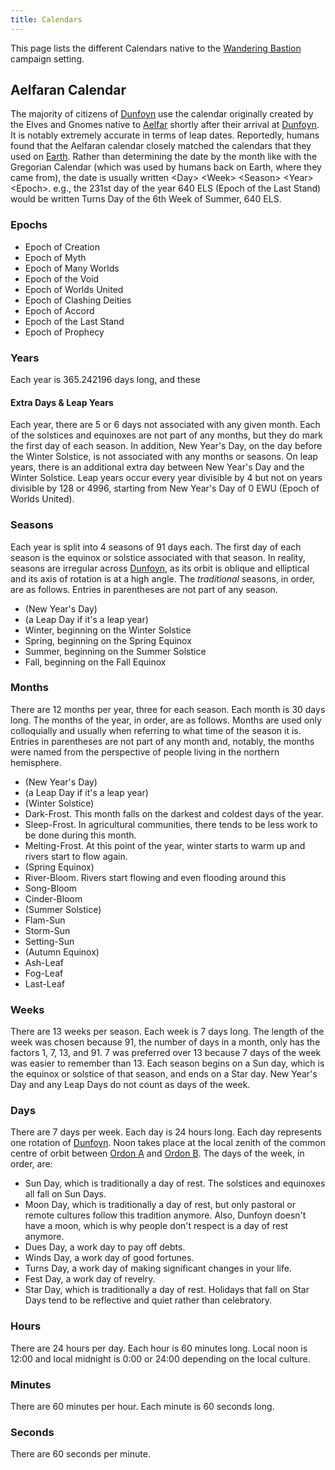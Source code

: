 ```yaml
---
title: Calendars
---
```


This page lists the different Calendars native to the [Wandering Bastion](../../index.md) campaign setting.

## Aelfaran Calendar

The majority of citizens of [Dunfoyn](../place/planet/ordon/dunfoyn.md) use the calendar originally created by the Elves and Gnomes native to [Aelfar](../place/planet/plaer/aelfar.md) shortly after their arrival at [Dunfoyn](../place/planet/ordon/dunfoyn.md). It is notably extremely accurate in terms of leap dates. Reportedly, humans found that the Aelfaran calendar closely matched the calendars that they used on [Earth](../place/plane/inner/matter/earth). Rather than determining the date by the month like with the Gregorian Calendar (which was used by humans back on Earth, where they came from), the date is usually written <Day\> <Week\> <Season\> <Year\> <Epoch\>. e.g., the 231st day of the year 640 ELS (Epoch of the Last Stand) would be written Turns Day of the 6th Week of Summer, 640 ELS. 

### Epochs


- Epoch of Creation
- Epoch of Myth
- Epoch of Many Worlds
- Epoch of the Void
- Epoch of Worlds United
- Epoch of Clashing Deities
- Epoch of Accord
- Epoch of the Last Stand
- Epoch of Prophecy

### Years

Each year is 365.242196 days long, and these

#### Extra Days & Leap Years

Each year, there are 5 or 6 days not associated with any given month. Each of the solstices and equinoxes are not part of any months, but they do mark the first day of each season. In addition, New Year's Day, on the day before the Winter Solstice, is not associated with any months or seasons. On leap years, there is an additional extra day between New Year's Day and the Winter Solstice. Leap years occur every year divisible by 4 but not on years divisible by 128 or 4996, starting from New Year's Day of 0 EWU (Epoch of Worlds United).

### Seasons

Each year is split into 4 seasons of 91 days each. The first day of each season is the equinox or solstice associated with that season. In reality, seasons are irregular across [Dunfoyn](../place/planet/ordon/dunfoyn.md), as its orbit is oblique and elliptical and its axis of rotation is at a high angle. The *traditional* seasons, in order, are as follows. Entries in parentheses are not part of any season.

- (New Year's Day)
- (a Leap Day if it's a leap year)
- Winter, beginning on the Winter Solstice
- Spring, beginning on the Spring Equinox
- Summer, beginning on the Summer Solstice
- Fall, beginning on the Fall Equinox

### Months

There are 12 months per year, three for each season. Each month is 30 days long. The months of the year, in order, are as follows. Months are used only colloquially and usually when referring to what time of the season it is. Entries in parentheses are not part of any month and, notably, the months were named from the perspective of people living in the northern hemisphere.

- (New Year's Day)
- (a Leap Day if it's a leap year)
- (Winter Solstice)
- Dark-Frost. This month falls on the darkest and coldest days of the year.
- Sleep-Frost. In agricultural communities, there tends to be less work to be done during this month.
- Melting-Frost. At this point of the year, winter starts to warm up and rivers start to flow again.
- (Spring Equinox)
- River-Bloom. Rivers start flowing and even flooding around this 
- Song-Bloom
- Cinder-Bloom
- (Summer Solstice)
- Flam-Sun
- Storm-Sun
- Setting-Sun
- (Autumn Equinox)
- Ash-Leaf
- Fog-Leaf
- Last-Leaf

### Weeks

There are 13 weeks per season. Each week is 7 days long. The length of the week was chosen because 91, the number of days in a month, only has the factors 1, 7, 13, and 91. 7 was preferred over 13 because 7 days of the week was easier to remember than 13. Each season begins on a Sun day, which is the equinox or solstice of that season, and ends on a Star day. New Year's Day and any Leap Days do not count as days of the week.

### Days

There are 7 days per week. Each day is 24 hours long. Each day represents one rotation of [Dunfoyn](../place/planet/ordon/dunfoyn.md). Noon takes place at the local zenith of the common centre of orbit between [Ordon A](../place/planet/ordon/ordon-a.md) and [Ordon B](../place/planet/ordon/ordon-b.md). The days of the week, in order, are:

- Sun Day, which is traditionally a day of rest. The solstices and equinoxes all fall on Sun Days.
- Moon Day, which is traditionally a day of rest, but only pastoral or remote cultures follow this tradition anymore. Also, Dunfoyn doesn't have a moon, which is why people don't respect is a day of rest anymore.
- Dues Day, a work day to pay off debts.
- Winds Day, a work day of good fortunes.
- Turns Day, a work day of making significant changes in your life. 
- Fest Day, a work day of revelry.
- Star Day, which is traditionally a day of rest. Holidays that fall on Star Days tend to be reflective and quiet rather than celebratory.

### Hours

There are 24 hours per day. Each hour is 60 minutes long. Local noon is 12:00 and local midnight is 0:00 or 24:00 depending on the local culture.

### Minutes

There are 60 minutes per hour. Each minute is 60 seconds long.

### Seconds

There are 60 seconds per minute.
